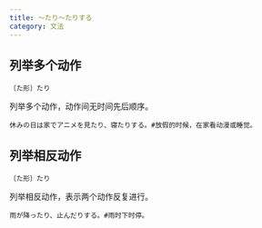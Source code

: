 ```yaml
---
title: 〜たり〜たりする
category: 文法
---
```


## 列举多个动作

`〔た形〕たり`

列举多个动作，动作间无时间先后顺序。

```example
休みの日は家でアニメを見たり、寝たりする。#放假的时候，在家看动漫或睡觉。
```

## 列举相反动作

`〔た形〕たり`

列举相反动作，表示两个动作反复进行。

```example
雨が降ったり、止んだりする。#雨时下时停。
```
